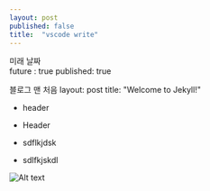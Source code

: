 ```yaml
---
layout: post
published: false
title:  "vscode write"
---
```



미래 날짜  
future                   : true
published: true


블로그 맨 처음
layout: post
title:  "Welcome to Jekyll!"

- header


- Header
- sdflkjdsk
- sdlfkjskdl



![Alt text](/images/cow.png)

